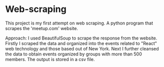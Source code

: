 # Web-scraping
This project is my first attempt on web scraping.
A python program that scrapes the 'meetup.com' website.

Approach:
I used BeautifulSoup to scrape the response from the website.
Firstly I scraped the data and organized into the events related to "React" web technology and those based out of New York.
Next I further cleansed the data to obtain events organized by groups with more than 500 members.
The output is stored in a csv file.



